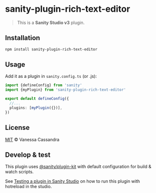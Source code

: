# sanity-plugin-rich-text-editor

> This is a **Sanity Studio v3** plugin.

## Installation

```sh
npm install sanity-plugin-rich-text-editor
```

## Usage

Add it as a plugin in `sanity.config.ts` (or .js):

```ts
import {defineConfig} from 'sanity'
import {myPlugin} from 'sanity-plugin-rich-text-editor'

export default defineConfig({
  //...
  plugins: [myPlugin({})],
})
```

## License

[MIT](LICENSE) © Vanessa Cassandra

## Develop & test

This plugin uses [@sanity/plugin-kit](https://github.com/sanity-io/plugin-kit)
with default configuration for build & watch scripts.

See [Testing a plugin in Sanity Studio](https://github.com/sanity-io/plugin-kit#testing-a-plugin-in-sanity-studio)
on how to run this plugin with hotreload in the studio.
